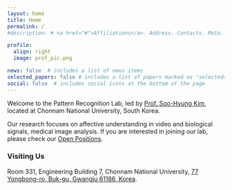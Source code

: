 ```yaml
---
layout: home
title: Home
permalink: /
#description: # <a href="#">Affiliations</a>. Address. Contacts. Moto. Etc.

profile:
  align: right
  image: prof_pic.png

news: false  # includes a list of news items
selected_papers: false # includes a list of papers marked as "selected={true}"
social: false  # includes social icons at the bottom of the page
---
```


Welcome to the Pattern Recognition Lab, led by [Prof. Soo-Hyung Kim](/members/shkim), located at Chonnam National University, South Korea.

Our research focuses on affective understanding in video and biological signals, medical image analysis. If you are interested in joining our lab, please check our [Open Positions](/open_positions).


### Visiting Us
Room 331, Engineering Building 7, Chonnam National University, [77 Yongbong-ro, Buk-gu, Gwangju 61186, Korea](https://www.google.com/maps?ll=35.17825,126.909285&z=17&t=m&hl=en&gl=KR&mapclient=embed&cid=209875663226453520).
